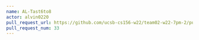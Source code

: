 ```yaml
---
name: AL-Tast6to8
actor: alvin0220
pull_request_url: https://github.com/ucsb-cs156-w22/team02-w22-7pm-2/pull/33
pull_request_num: 33
---
```

